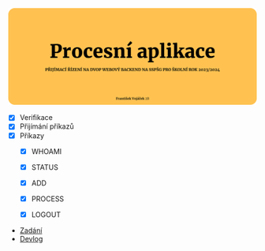 <div align="center">
    <img src="design/banner/process application.svg" alt="Procesní aplikace, která je součástí přijímacího řízení na DVOP Webového backendu na SSPŠG pro školní rok 2023/2024"/>
</div>

- [x] Verifikace
- [x] Přijímání příkazů
- [x] Příkazy
    - [x] WHOAMI
    - [x] STATUS
    - [x] ADD
    - [x] PROCESS
    - [x] LOGOUT


- [Zadání](https://github.com/FrantisekVojacek/Procesni-aplikace/wiki/Zad%C3%A1n%C3%AD "GitHub")
- [Devlog](https://github.com/FrantisekVojacek/Procesni-aplikace/wiki/Devlog "GitHub")